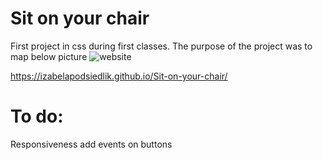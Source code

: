 # Sit on your chair
First project in css during first classes. 
The purpose of the project was to map below picture
![website](https://github.com/izabelapodsiedlik/WRO_FER_W_08_Zaawansowany_HTML_CSS/blob/master/4_Warsztaty/warsztat1.jpg?raw=true)

https://izabelapodsiedlik.github.io/Sit-on-your-chair/

# To do:
Responsiveness
add events on buttons 

